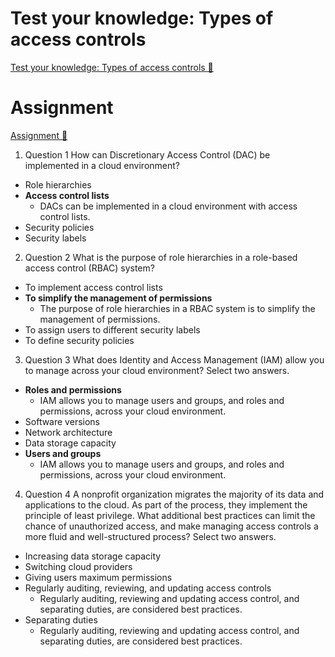 # Test your knowledge: Types of access controls

[Test your knowledge: Types of access controls 🔗](https://www.coursera.org/learn/cloud-security-risks-identify-and-protect-against-threats/assignment-submission/0nnXO/test-your-knowledge-types-of-access-controls)

# Assignment

[Assignment 🔗](https://www.coursera.org/learn/cloud-security-risks-identify-and-protect-against-threats/assignment-submission/0nnXO/test-your-knowledge-types-of-access-controls/attempt)

1.  Question 1
    How can Discretionary Access Control (DAC) be implemented in a cloud environment?

- Role hierarchies
- **Access control lists**
  - DACs can be implemented in a cloud environment with access control lists.
- Security policies
- Security labels

2. Question 2
   What is the purpose of role hierarchies in a role-based access control (RBAC) system?

- To implement access control lists
- **To simplify the management of permissions**
  - The purpose of role hierarchies in a RBAC system is to simplify the management of permissions.
- To assign users to different security labels
- To define security policies

3. Question 3
   What does Identity and Access Management (IAM) allow you to manage across your cloud environment? Select two answers.

- **Roles and permissions**
  - IAM allows you to manage users and groups, and roles and permissions, across your cloud environment.
- Software versions
- Network architecture
- Data storage capacity
- **Users and groups**
  - IAM allows you to manage users and groups, and roles and permissions, across your cloud environment.

4. Question 4
   A nonprofit organization migrates the majority of its data and applications to the cloud. As part of the process, they implement the principle of least privilege. What additional best practices can limit the chance of unauthorized access, and make managing access controls a more fluid and well-structured process? Select two answers.

- Increasing data storage capacity
- Switching cloud providers
- Giving users maximum permissions
- Regularly auditing, reviewing, and updating access controls
  - Regularly auditing, reviewing and updating access control, and separating duties, are considered best practices.
- Separating duties
  - Regularly auditing, reviewing and updating access control, and separating duties, are considered best practices.
